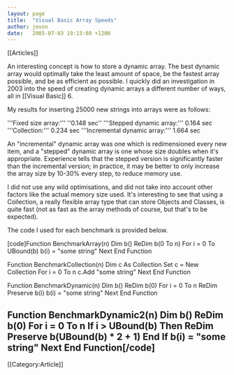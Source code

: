 ```yaml
---
layout: page
title:  "Visual Basic Array Speeds"
author: jevon
date:   2005-07-03 19:15:08 +1200
---
```


[[Articles]]

An interesting concept is how to store a dynamic array. The best dynamic array would optimally take the least amount of space, be the fastest array possible, and be as efficient as possible. I quickly did an investigation in 2003 into the speed of creating dynamic arrays a different number of ways, all in [[Visual Basic]] 6.

My results for inserting 25000 new strings into arrays were as follows:

'''Fixed size array:''' ''0.148 sec''
'''Stepped dynamic array:''' 0.164 sec
'''Collection:''' 0.234 sec
'''Incremental dynamic array:''' 1.664 sec

An "incremental" dynamic array was one which is redimensioned every new item, and a "stepped" dynamic array is one whose size doubles when it's appropriate. Experience tells that the stepped version is significantly faster than the incremental version; in practice, it may be better to only increase the array size by 10-30% every step, to reduce memory use.

I did not use any wild optimisations, and did not take into account other factors like the actual memory size used. It's interesting to see that using a Collection, a really flexible array type that can store Objects and Classes, is quite fast (not as fast as the array methods of course, but that's to be expected).

The code I used for each benchmark is provided below.

[code]Function BenchmarkArray(n)
Dim b()
ReDim b(0 To n)
For i = 0 To UBound(b)
    b(i) = "some string"
Next
End Function

Function BenchmarkCollection(n)
Dim c As Collection
Set c = New Collection
For i = 0 To n
    c.Add "some string"
Next
End Function

Function BenchmarkDynamic(n)
Dim b()
ReDim b(0)
For i = 0 To n
    ReDim Preserve b(i)
    b(i) = "some string"
Next
End Function

Function BenchmarkDynamic2(n)
Dim b()
ReDim b(0)
For i = 0 To n
    If i > UBound(b) Then
        ReDim Preserve b(UBound(b) * 2 + 1)
    End If
    b(i) = "some string"
Next
End Function[/code]
----
[[Category:Article]]